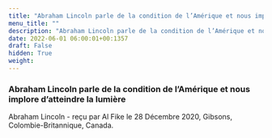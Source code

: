 ```yaml
---
title: "Abraham Lincoln parle de la condition de l’Amérique et nous implore d’atteindre la lumière"
menu_title: ""
description: "Abraham Lincoln parle de la condition de l’Amérique et nous implore d’atteindre la lumière"
date: 2022-06-01 06:00:01+00:1357
draft: False
hidden: True
weight:
---
```

### Abraham Lincoln parle de la condition de l’Amérique et nous implore d’atteindre la lumière

Abraham Lincoln - reçu par Al Fike le 28 Décembre 2020, Gibsons, Colombie-Britannique, Canada.



